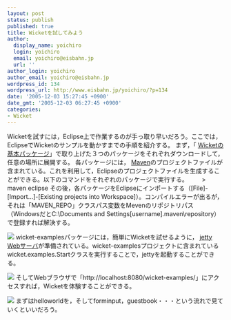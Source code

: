 ```yaml
---
layout: post
status: publish
published: true
title: Wicketを試してみよう
author:
  display_name: yoichiro
  login: yoichiro
  email: yoichiro@eisbahn.jp
  url: ''
author_login: yoichiro
author_email: yoichiro@eisbahn.jp
wordpress_id: 134
wordpress_url: http://www.eisbahn.jp/yoichiro/?p=134
date: '2005-12-03 15:27:45 +0900'
date_gmt: '2005-12-03 06:27:45 +0900'
categories:
- Wicket
---
```


Wicketを試すには，Eclipse上で作業するのが手っ取り早いだろう。ここでは，EclipseでWicketのサンプルを動かすまでの手順を紹介する。
まず，「
[Wicketの基本パッケージ](http://www.eisbahn.jp/yoichiro/2005/12/wicket_2.html)」で取り上げた３つのパッケージをそれぞれダウンロードして，任意の場所に展開する。
各パッケージには，
[Maven](http://maven.apache.org/)のプロジェクトファイルが含まれている。これを利用して，Eclipseのプロジェクトファイルを生成することができる。以下のコマンドをそれぞれのパッケージで実行する。
　　> maven eclipse
その後，各パッケージをEclipseにインポートする（[File]-[Import...]-[Existing projects into Workspace]）。コンパイルエラーが出るが，それは「MAVEN_REPO」クラスパス変数をMevenのリポジトリパス（WindowsだとC:\Documents and Settings\[username]\.maven\repository）で登録すれば解決する。

![](/yoichiro/images/wicket-sample1.gif)
wicket-examplesパッケージには，簡単にWicketを試せるように，
[jetty Webサーバ](http://jetty.mortbay.org/jetty/)が準備されている。wicket-examplesプロジェクトに含まれているwicket.examples.Startクラスを実行することで，jettyを起動することができる。

[![](/yoichiro/images/wicket-sample2.gif)](/yoichiro/images/wicket-sample2.gif)
そしてWebブラウザで「http://localhost:8080/wicket-examples/」にアクセスすれば，Wicketを体験することができる。

[![](/yoichiro/images/wicket-sample3.gif)](/yoichiro/images/wicket-sample3.gif)
まずはhelloworldを，そしてforminput，guestbook・・・という流れで見ていくといいだろう。
